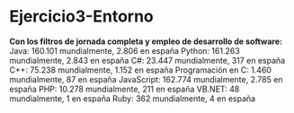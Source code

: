 # Ejercicio3-Entorno
**Con los filtros de jornada completa y empleo de desarrollo de software:**
Java: 160.101 mundialmente, 2.806 en españa
Python: 161.263 mundialmente, 2.843 en españa
C#: 23.447 mundialmente, 317 en españa
C++: 75.238 mundialmente, 1.152 en españa
Programación en C: 1.460 mundialmente, 87 en españa
JavaScript: 162.774 mundialmente, 2.785 en españa
PHP: 10.278  mundialmente, 211 en españa
VB.NET: 48 mundialmente, 1 en españa
Ruby: 362 mundialmente, 4 en españa
